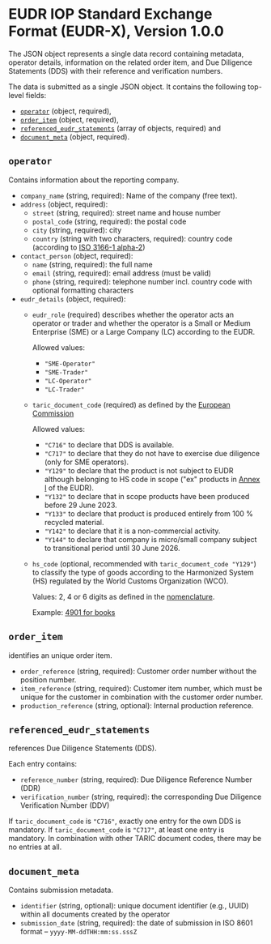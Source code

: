# EUDR IOP Standard Exchange Format (EUDR-X), Version 1.0.0

The JSON object represents a single data record containing metadata, operator details, information on the related order
item, and Due Diligence Statements (DDS) with their reference and verification numbers.

The data is submitted as a single JSON object. It contains the following top-level fields:

- [`operator`](#operator) (object, required),
- [`order_item`](#order_item) (object, required),
- [`referenced_eudr_statements`](#referenced_eudr_statements) (array of objects, required) and
- [`document_meta`](#document_meta)  (object, required).

## `operator`

Contains information about the reporting company.

- `company_name` (string, required): Name of the company (free text).
- `address` (object, required):
    - `street` (string, required): street name and house number
    - `postal_code` (string, required): the postal code
    - `city` (string, required): city
    - `country` (string with two characters, required): country code (according
      to [ISO 3166-1 alpha-2](https://en.wikipedia.org/wiki/ISO_3166-1))
- `contact_person` (object, required):
    - `name` (string, required): the full name
    - `email` (string, required): email address (must be valid)
    - `phone` (string, required): telephone number incl. country code with optional formatting characters
- `eudr_details` (object, required):
    - `eudr_role` (required) describes whether the operator acts an operator or trader
      and whether the operator is a Small or Medium Enterprise (SME) or a Large Company (LC) according to the EUDR.

      Allowed values:
        - `"SME-Operator"`
        - `"SME-Trader"`
        - `"LC-Operator"`
        - `"LC-Trader"`
    - `taric_document_code` (required) as defined by the [European Commission](https://www.clecat.org/media/deforestation-reg-2023-1115---taric-data.pdf)

      Allowed values:
        - `"C716"` to declare that DDS is available.
        - `"C717"` to declare that they do not have to exercise due diligence (only for SME operators).
        - `"Y129"` to declare that the product is not subject to EUDR although belonging to HS code in scope
          ("ex" products in [Annex I](https://eur-lex.europa.eu/legal-content/EN/TXT/?uri=CELEX%3A32023R1115&qid=1687867231461#d1e32-243-1) of the EUDR).
        - `"Y132"` to declare that in scope products have been produced before 29 June 2023.
        - `"Y133"` to declare that product is produced entirely from 100 % recycled material.
        - `"Y142"` to declare that it is a non-commercial activity.
        - `"Y144"` to declare that company is micro/small company subject to transitional period until 30 June 2026.
    - `hs_code` (optional, recommended with `taric_document_code "Y129"`) to classify the type of goods according to the
      Harmonized System (HS) regulated by the World Customs Organization (WCO).

      Values: 2, 4 or 6 digits as defined in the [nomenclature](https://ec.europa.eu/taxation_customs/dds2/taric/taric_consultation.jsp?Lang=en&Expand=true#afterForm).

      Example: [4901 for books](https://ec.europa.eu/taxation_customs/dds2/taric/taric_consultation.jsp?Lang=en&Taric=4901&Expand=true)

## `order_item`

identifies an unique order item.

- `order_reference` (string, required): Customer order number without the position number.
- `item_reference` (string, required): Customer item number, which must be unique for the customer in combination with
  the customer order number.
- `production_reference` (string, optional): Internal production reference.

## `referenced_eudr_statements`

references Due Diligence Statements (DDS).

Each entry contains:
- `reference_number` (string, required): Due Diligence Reference Number (DDR)
- `verification_number` (string, required): the corresponding Due Diligence Verification Number (DDV)

If `taric_document_code` is `"C716"`, exactly one entry for the own DDS is mandatory.
If `taric_document_code` is `"C717"`, at least one entry is mandatory.
In combination with other TARIC document codes, there may be no entries at all.

## `document_meta`

Contains submission metadata.

- `identifier` (string, optional): unique document identifier (e.g., UUID) within all documents created by the operator
- `submission_date` (string, required): the date of submission in ISO 8601 format – `yyyy-MM-ddTHH:mm:ss.sssZ`
